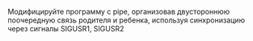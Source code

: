 Модифицируйте программу с pipe, организовав двустороннюю поочередную связь родителя и ребенка, используя синхронизацию через сигналы
SIGUSR1, SIGUSR2
